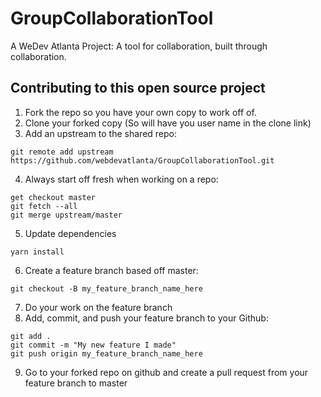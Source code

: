 # GroupCollaborationTool

A WeDev Atlanta Project: A tool for collaboration, built through collaboration.

## Contributing to this open source project

1. Fork the repo so you have your own copy to work off of.
2. Clone your forked copy (So will have you user name in the clone link)
3. Add an upstream to the shared repo:

```
git remote add upstream https://github.com/webdevatlanta/GroupCollaborationTool.git
```

4. Always start off fresh when working on a repo:

```
get checkout master
git fetch --all
git merge upstream/master
```

5. Update dependencies

```
yarn install
```

6. Create a feature branch based off master:

```
git checkout -B my_feature_branch_name_here
```

7. Do your work on the feature branch
8. Add, commit, and push your feature branch to your Github:

```
git add .
git commit -m "My new feature I made"
git push origin my_feature_branch_name_here
```

9. Go to your forked repo on github and create a pull request from your feature branch to master
